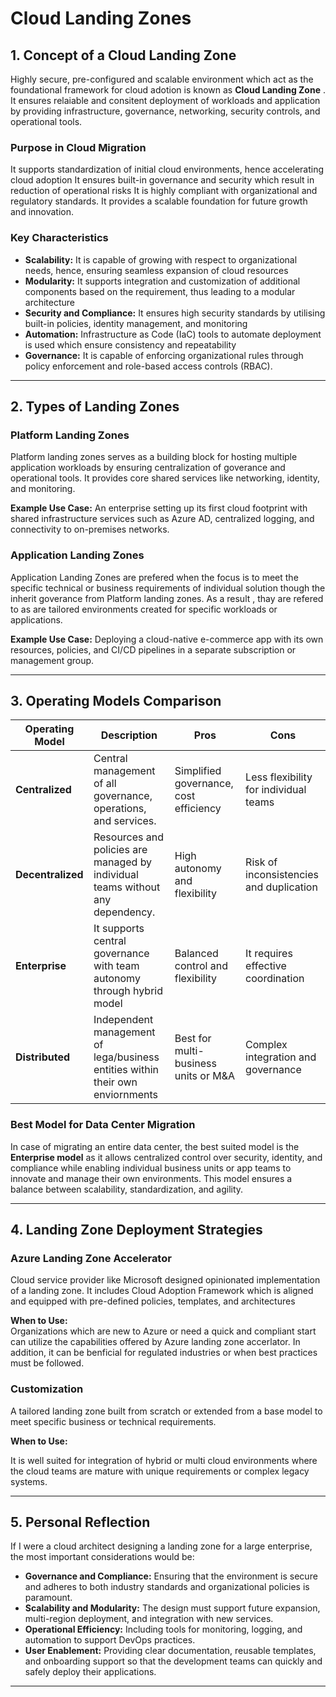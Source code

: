 # Cloud Landing Zones

## 1. Concept of a Cloud Landing Zone

Highly secure, pre-configured and scalable environment which act as the foundational framework for cloud adotion is known as **Cloud Landing Zone** . It ensures relaiable and consitent deployment of workloads and application by providing infrastructure, governance, networking, security controls, and operational tools.

### Purpose in Cloud Migration

It supports standardization of initial cloud environments, hence accelerating cloud adoption
It ensures built-in governance and security which result in reduction of operational risks
It is highly compliant with organizational and regulatory standards.
It provides a scalable foundation for future growth and innovation.

### Key Characteristics

- **Scalability:** It is capable of growing with respect to organizational needs, hence, ensuring seamless expansion of cloud resources
- **Modularity:**  It supports integration and customization of additional components based on the requirement, thus leading to a modular architecture
- **Security and Compliance:** It ensures high security standards by utilising built-in policies, identity management, and monitoring
- **Automation:** Infrastructure as Code (IaC) tools to automate deployment is used which ensure consistency and repeatability
- **Governance:** It is capable of enforcing organizational rules through policy enforcement and role-based access controls (RBAC).

---

## 2. Types of Landing Zones

### Platform Landing Zones

Platform landing zones serves as a building block for hosting multiple application workloads by ensuring centralization of goverance and operational tools. It provides core shared services like networking, identity, and monitoring.

**Example Use Case:** An enterprise setting up its first cloud footprint with shared infrastructure services such as Azure AD, centralized logging, and connectivity to on-premises networks.

### Application Landing Zones

Application Landing Zones are prefered when the focus is to meet the specific technical or business requirements of individual solution though the inherit goverance from Platform landing zones. As a result , thay are refered to as are tailored environments created for specific workloads or applications. 

**Example Use Case:** Deploying a cloud-native e-commerce app with its own resources, policies, and CI/CD pipelines in a separate subscription or management group.

---

## 3. Operating Models Comparison

| Operating Model    | Description                                                                 | Pros                                    | Cons                                     |
|--------------------|-----------------------------------------------------------------------------|-----------------------------------------|------------------------------------------|
| **Centralized**  |Central management of all governance, operations, and services.            | Simplified governance, cost efficiency    | Less flexibility for individual teams    |
| **Decentralized**| Resources and policies are managed by individual teams without any dependency.   | High autonomy and flexibility      | Risk of inconsistencies and duplication  |
| **Enterprise**   | It supports central governance with team autonomy through hybrid model           | Balanced control and flexibility    | It requires effective coordination       |
| **Distributed**  | Independent management of lega/business entities within their own enviornments    | Best for multi-business units or M&A   | Complex integration and governance       |

### Best Model for Data Center Migration

In case of migrating an entire data center, the best suited model is the **Enterprise model** as it allows centralized control over security, identity, and compliance while enabling individual business units or app teams to innovate and manage their own environments. This model ensures a balance between scalability, standardization, and agility.

---

## 4. Landing Zone Deployment Strategies

### Azure Landing Zone Accelerator

Cloud service provider like Microsoft designed opinionated implementation of a landing zone. It includes Cloud Adoption Framework which is aligned and equipped with pre-defined policies, templates, and architectures

**When to Use:**  
Organizations which are new to Azure or need a quick and compliant start can utilize the capabilities offered by Azure landing zone accerlator. In addition, it can be benficial for regulated industries or when best practices must be followed.

### Customization

A tailored landing zone built from scratch or extended from a base model to meet specific business or technical requirements.

**When to Use:**  

It is well suited for integration of hybrid or multi cloud environments where the cloud teams are mature with unique requirements or complex legacy systems. 

---

## 5. Personal Reflection

If I were a cloud architect designing a landing zone for a large enterprise, the most important considerations would be:

- **Governance and Compliance:** Ensuring that the environment is secure and adheres to both industry standards and organizational policies is paramount.
- **Scalability and Modularity:** The design must support future expansion, multi-region deployment, and integration with new services.
- **Operational Efficiency:** Including tools for monitoring, logging, and automation to support DevOps practices.
- **User Enablement:** Providing clear documentation, reusable templates, and onboarding support so that the development teams can quickly and safely deploy their applications.

---
